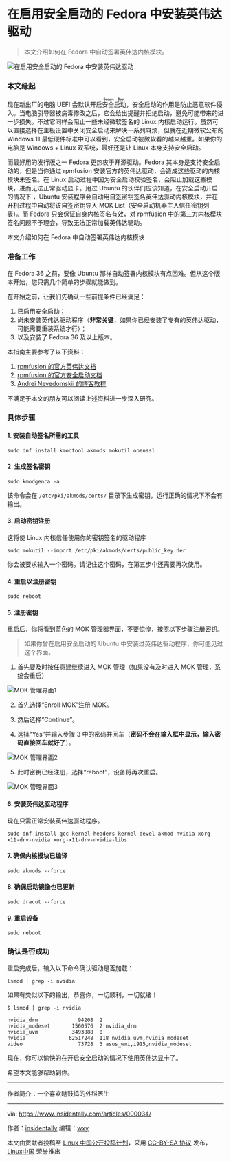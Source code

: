 [#]: subject: "在启用安全启动的 Fedora 中安装 Nvidia 驱动"
[#]: via: "https://www.insidentally.com/articles/000034/"
[#]: author: "insidentally https://www.insidentally.com"
[#]: keywords: "Nvidia驱动 安全启动 内核模块签名"
[#]: url: "发布后链接，由发布人填写"

在启用安全启动的 Fedora 中安装英伟达驱动
======

> 本文介绍如何在 Fedora 中自动签署英伟达内核模块。

[//]: # (文章内图片请自行放置于图床，并引用)

![在启用安全启动的 Fedora 中安装英伟达驱动][a]

[//]: # (文章内章节以 `###` 标题为一级标题，子标题以此类推)

### 本文缘起

现在新出厂的电脑 UEFI 会默认开启<ruby>安全启动<rt>**Secure Boot**</rt></ruby>，安全启动的作用是防止恶意软件侵入。当电脑引导器被病毒修改之后，它会给出提醒并拒绝启动，避免可能带来的进一步损失。不过它同样会阻止一些未经微软签名的 Linux 内核启动运行。虽然可以直接选择在主板设置中关闭安全启动来解决一系列麻烦，但就在近期微软公布的 Windows 11 最低硬件标准中可以看到，安全启动被微软看的越来越重。如果你的电脑是 Windows + Linux 双系统，最好还是让 Linux 本身支持安全启动。

<!--more-->

而最好用的发行版之一 Fedora 更热衷于开源驱动。Fedora 其本身是支持安全启动的，但是当你通过 rpmfusion 安装官方的英伟达驱动，会造成这些驱动的内核模块未签名。在 Linux 启动过程中因为安全启动校验签名，会阻止加载这些模块，进而无法正常驱动显卡。用过 Ubuntu 的伙伴们应该知道，在安全启动开启的情况下 ，Ubuntu 安装程序会自动用自签密钥签名英伟达驱动内核模块，并在开机过程中自动将该自签密钥导入 MOK List（安全启动机器主人信任密钥列表）。而 Fedora 只会保证自身内核签名有效，对 rpmfusion 中的第三方内核模块签名问题不予理会，导致无法正常加载英伟达驱动。

本文介绍如何在 Fedora 中自动签署英伟达内核模块

### 准备工作

在 Fedora 36 之前，要像 Ubuntu 那样自动签署内核模块有点困难。但从这个版本开始，您只需几个简单的步骤就能做到。

在开始之前，让我们先确认一些前提条件已经满足：

1. 已启用安全启动；
2. 尚未安装英伟达驱动程序（**非常关键**，如果你已经安装了专有的英伟达驱动，可能需要重装系统才行）；
3. 以及安装了 Fedora 36 及以上版本。

本指南主要参考了以下资料：

1. [rpmfusion 的官方英伟达文档][1]
2. [rpmfusion 的官方安全启动文档][2]
3. [Andrei Nevedomskii 的博客教程][3]

不满足于本文的朋友可以阅读上述资料进一步深入研究。

### 具体步骤

#### 1. 安装自动签名所需的工具

```
sudo dnf install kmodtool akmods mokutil openssl
```

#### 2. 生成签名密钥

```
sudo kmodgenca -a
```

该命令会在 `/etc/pki/akmods/certs/` 目录下生成密钥，运行正确的情况下不会有输出。

#### 3. 启动密钥注册

这将使 Linux 内核信任使用你的密钥签名的驱动程序 

```
sudo mokutil --import /etc/pki/akmods/certs/public_key.der
``` 

你会被要求输入一个密码。请记住这个密码，在第五步中还需要再次使用。

#### 4. 重启以注册密钥 

```
sudo reboot
```

#### 5. 注册密钥

重启后，你将看到蓝色的 MOK 管理器界面，不要惊惶，按照以下步骤注册密钥。

>如果你曾在启用安全启动的 Ubuntu 中安装过英伟达驱动程序，你可能见过这个界面。

1. 首先要及时按任意建继续进入 MOK 管理（如果没有及时进入 MOK 管理，系统会重启）

![MOK 管理界面1][b]

2. 首先选择“Enroll MOK”注册 MOK。

3. 然后选择“Continue”。

4. 选择“Yes”并输入步骤 3 中的密码并回车（**密码不会在输入框中显示，输入密码直接回车就好了**）。

![MOK 管理界面2][c]

5. 此时密钥已经注册，选择“reboot”，设备将再次重启。

![MOK 管理界面3][d]

#### 6. 安装英伟达驱动程序

现在只需正常安装英伟达驱动程序。

```
sudo dnf install gcc kernel-headers kernel-devel akmod-nvidia xorg-x11-drv-nvidia xorg-x11-drv-nvidia-libs
```

#### 7. 确保内核模块已编译

```
sudo akmods --force
```

#### 8. 确保启动镜像也已更新

```
sudo dracut --force
```

#### 9. 重启设备

```
sudo reboot
```

### 确认是否成功

重启完成后，输入以下命令确认驱动是否加载：

```
lsmod | grep -i nvidia
```

如果有类似以下的输出，恭喜你，一切顺利，一切就绪！

``` shell
$ lsmod | grep -i nvidia

nvidia_drm             94208  2
nvidia_modeset       1560576  2 nvidia_drm
nvidia_uvm           3493888  0
nvidia              62517248  118 nvidia_uvm,nvidia_modeset
video                  73728  3 asus_wmi,i915,nvidia_modeset
```

现在，你可以愉快的在开启安全启动的情况下使用英伟达显卡了。

希望本文能够帮助到你。

---

作者简介：一个喜欢瞎鼓捣的外科医生

------

via: https://www.insidentally.com/articles/000034/

作者：[insidentally](https://www.insidentally.com)
编辑：[wxy](https://github.com/wxy)

本文由贡献者投稿至 [Linux 中国公开投稿计划](https://github.com/LCTT/Articles/)，采用 [CC-BY-SA 协议](https://creativecommons.org/licenses/by-sa/4.0/deed.zh) 发布，[Linux中国](https://linux.cn/) 荣誉推出

[a]: https://www.insidentally.com/images/000034/00.png
[b]: https://www.insidentally.com/images/000034/01.png
[c]: https://www.insidentally.com/images/000034/02.png
[d]: https://www.insidentally.com/images/000034/03.png

[1]: https://rpmfusion.org/Howto/NVIDIA
[2]: https://rpmfusion.org/Howto/Secure%20Boot
[3]: https://blog.monosoul.dev/2022/05/17/automatically-sign-nvidia-kernel-module-in-fedora-36/
